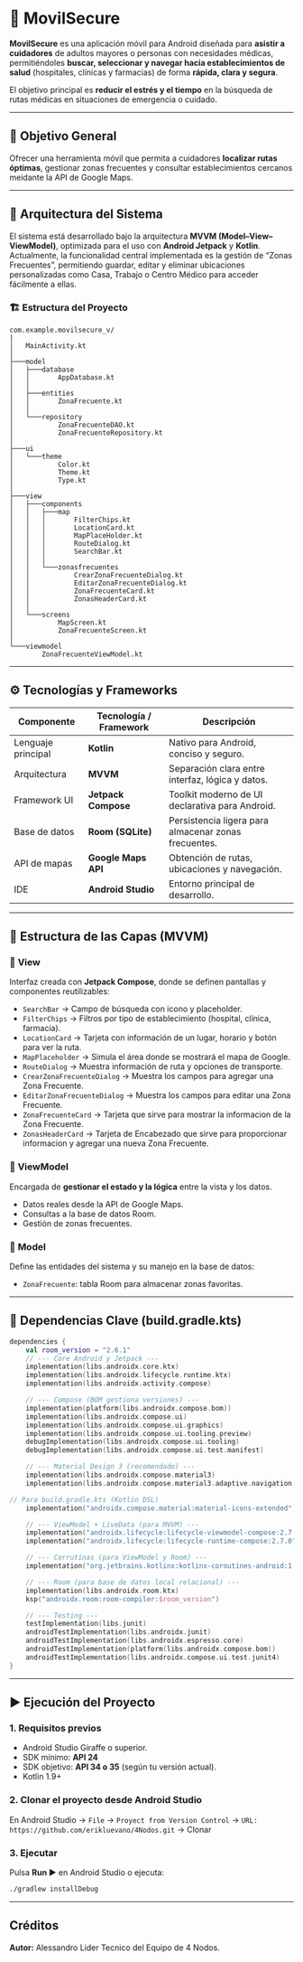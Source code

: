 # 📱 MovilSecure

**MovilSecure** es una aplicación móvil para Android diseñada para **asistir a cuidadores** de adultos mayores o personas con necesidades médicas, permitiéndoles **buscar, seleccionar y navegar hacia establecimientos de salud** (hospitales, clínicas y farmacias) de forma **rápida, clara y segura**.

El objetivo principal es **reducir el estrés y el tiempo** en la búsqueda de rutas médicas en situaciones de emergencia o cuidado.

---

## 🧭 Objetivo General

Ofrecer una herramienta móvil que permita a cuidadores **localizar rutas óptimas**, gestionar zonas frecuentes y consultar establecimientos cercanos meidante la API de Google Maps.

---

## 🧩 Arquitectura del Sistema

El sistema está desarrollado bajo la arquitectura **MVVM (Model–View–ViewModel)**, optimizada para el uso con **Android Jetpack** y **Kotlin**.
Actualmente, la funcionalidad central implementada es la gestión de “Zonas Frecuentes”, permitiendo guardar, editar y eliminar ubicaciones personalizadas como Casa, Trabajo o Centro Médico para acceder fácilmente a ellas.

### 🏗️ Estructura del Proyecto

```
com.example.movilsecure_v/
|
│   MainActivity.kt
│
├───model
│   ├───database
│   │       AppDatabase.kt
│   │
│   ├───entities
│   │       ZonaFrecuente.kt
│   │
│   └───repository
│           ZonaFrecuenteDAO.kt
│           ZonaFrecuenteRepository.kt
│
├───ui
│   └───theme
│           Color.kt
│           Theme.kt
│           Type.kt
│
├───view
│   ├───components
│   │   ├───map
│   │   │       FilterChips.kt
│   │   │       LocationCard.kt
│   │   │       MapPlaceHolder.kt
│   │   │       RouteDialog.kt
│   │   │       SearchBar.kt
│   │   │
│   │   └───zonasfrecuentes
│   │           CrearZonaFrecuenteDialog.kt
│   │           EditarZonaFrecuenteDialog.kt
│   │           ZonaFrecuenteCard.kt
│   │           ZonasHeaderCard.kt
│   │
│   └───screens
│           MapScreen.kt
│           ZonaFrecuenteScreen.kt
│
└───viewmodel
        ZonaFrecuenteViewModel.kt
```

---

## ⚙️ Tecnologías y Frameworks

| Componente         | Tecnología / Framework             | Descripción                                          |
| ------------------ | ---------------------------------- | ---------------------------------------------------- |
| Lenguaje principal | **Kotlin**                         | Nativo para Android, conciso y seguro.               |
| Arquitectura       | **MVVM**                           | Separación clara entre interfaz, lógica y datos.     |
| Framework UI       | **Jetpack Compose**                | Toolkit moderno de UI declarativa para Android.      |
| Base de datos      | **Room (SQLite)**                  | Persistencia ligera para almacenar zonas frecuentes. |
| API de mapas       | **Google Maps API**                | Obtención de rutas, ubicaciones y navegación.        |
| IDE                | **Android Studio**                 | Entorno principal de desarrollo.                     |

---

## 🧱 Estructura de las Capas (MVVM)

### 🔹 **View**

Interfaz creada con **Jetpack Compose**, donde se definen pantallas y componentes reutilizables:

* `SearchBar` → Campo de búsqueda con icono y placeholder.
* `FilterChips` → Filtros por tipo de establecimiento (hospital, clínica, farmacia).
* `LocationCard` → Tarjeta con información de un lugar, horario y botón para ver la ruta.
* `MapPlaceholder` → Simula el área donde se mostrará el mapa de Google.
* `RouteDialog` → Muestra información de ruta y opciones de transporte.
* `CrearZonaFrecuenteDialog` → Muestra los campos para agregar una Zona Frecuente.
* `EditarZonaFrecuenteDialog` → Muestra los campos para editar una Zona Frecuente.
* `ZonaFrecuenteCard` → Tarjeta que sirve para mostrar la informacion de la Zona Frecuente.
* `ZonasHeaderCard` → Tarjeta de Encabezado que sirve para proporcionar informacion y agregar una nueva Zona Frecuente.

### 🔹 **ViewModel**

Encargada de **gestionar el estado y la lógica** entre la vista y los datos.

* Datos reales desde la API de Google Maps.
* Consultas a la base de datos Room.
* Gestión de zonas frecuentes.

### 🔹 **Model**

Define las entidades del sistema y su manejo en la base de datos:

*  `ZonaFrecuente`: tabla Room para almacenar zonas favoritas.

---

## 🧩 Dependencias Clave (build.gradle.kts)

```kotlin
dependencies {
    val room_version = "2.6.1"
    // --- Core Android y Jetpack ---
    implementation(libs.androidx.core.ktx)
    implementation(libs.androidx.lifecycle.runtime.ktx)
    implementation(libs.androidx.activity.compose)

    // --- Compose (BOM gestiona versiones) ---
    implementation(platform(libs.androidx.compose.bom))
    implementation(libs.androidx.compose.ui)
    implementation(libs.androidx.compose.ui.graphics)
    implementation(libs.androidx.compose.ui.tooling.preview)
    debugImplementation(libs.androidx.compose.ui.tooling)
    debugImplementation(libs.androidx.compose.ui.test.manifest)

    // --- Material Design 3 (recomendado) ---
    implementation(libs.androidx.compose.material3)
    implementation(libs.androidx.compose.material3.adaptive.navigation.suite)

// Para build.gradle.kts (Kotlin DSL)
    implementation("androidx.compose.material:material-icons-extended")

    // --- ViewModel + LiveData (para MVVM) ---
    implementation("androidx.lifecycle:lifecycle-viewmodel-compose:2.7.0")
    implementation("androidx.lifecycle:lifecycle-runtime-compose:2.7.0")

    // --- Corrutinas (para ViewModel y Room) ---
    implementation("org.jetbrains.kotlinx:kotlinx-coroutines-android:1.7.3")

    // --- Room (para base de datos local relacional) ---
    implementation(libs.androidx.room.ktx)
    ksp("androidx.room:room-compiler:$room_version")

    // --- Testing ---
    testImplementation(libs.junit)
    androidTestImplementation(libs.androidx.junit)
    androidTestImplementation(libs.androidx.espresso.core)
    androidTestImplementation(platform(libs.androidx.compose.bom))
    androidTestImplementation(libs.androidx.compose.ui.test.junit4)
}
```

---

## ▶️ Ejecución del Proyecto

### 1️. Requisitos previos

* Android Studio Giraffe o superior.
* SDK mínimo: **API 24**
* SDK objetivo: **API 34 o 35** (según tu versión actual).
* Kotlin 1.9+

### 2️. Clonar el proyecto desde Android Studio

En Android Studio → `File` → `Proyect from Version Control` → `URL: https://github.com/erikluevano/4Nodos.git` → Clonar

### 3. Ejecutar

Pulsa **Run ▶️** en Android Studio o ejecuta:

```bash
./gradlew installDebug
```

---

##  Créditos

**Autor:** Alessandro Lider Tecnico del Equipo de 4 Nodos.
